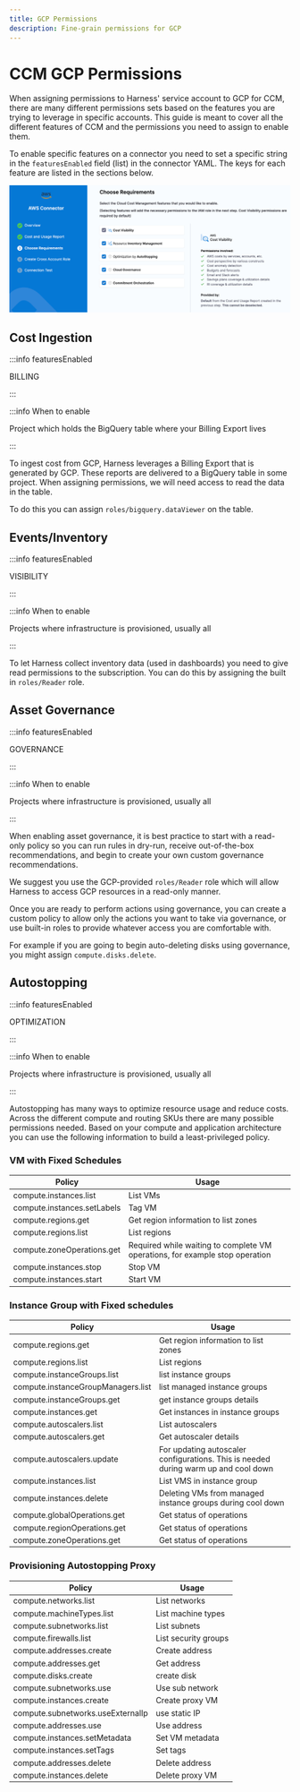 ```yaml
---
title: GCP Permissions
description: Fine-grain permissions for GCP
---
```


# CCM GCP Permissions

When assigning permissions to Harness' service account to GCP for CCM, there are many different permissions sets based on the features you are trying to leverage in specific accounts. This guide is meant to cover all the different features of CCM and the permissions you need to assign to enable them.

To enable specific features on a connector you need to set a specific string in the `featuresEnabled` field (list) in the connector YAML. The keys for each feature are listed in the sections below.

![](../../../static/ccm-aws-connector-features.png)

## Cost Ingestion

:::info featuresEnabled

BILLING

:::

:::info When to enable

Project which holds the BigQuery table where your Billing Export lives

:::

To ingest cost from GCP, Harness leverages a Billing Export that is generated by GCP. These reports are delivered to a BigQuery table in some project. When assigning permissions, we will need access to read the data in the table.

To do this you can assign `roles/bigquery.dataViewer` on the table.

## Events/Inventory

:::info featuresEnabled

VISIBILITY

:::

:::info When to enable

Projects where infrastructure is provisioned, usually all

:::

To let Harness collect inventory data (used in dashboards) you need to give read permissions to the subscription. You can do this by assigning the built in `roles/Reader` role.

## Asset Governance

:::info featuresEnabled

GOVERNANCE

:::

:::info When to enable

Projects where infrastructure is provisioned, usually all

:::

When enabling asset governance, it is best practice to start with a read-only policy so you can run rules in dry-run, receive out-of-the-box recommendations, and begin to create your own custom governance recommendations.

We suggest you use the GCP-provided `roles/Reader` role which will allow Harness to access GCP resources in a read-only manner.

Once you are ready to perform actions using governance, you can create a custom policy to allow only the actions you want to take via governance, or use built-in roles to provide whatever access you are comfortable with.

For example if you are going to begin auto-deleting disks using governance, you might assign `compute.disks.delete`.

## Autostopping

:::info featuresEnabled

OPTIMIZATION

:::

:::info When to enable

Projects where infrastructure is provisioned, usually all

:::

Autostopping has many ways to optimize resource usage and reduce costs. Across the different compute and routing SKUs there are many possible permissions needed. Based on your compute and application architecture you can use the following information to build a least-privileged policy.

### VM with Fixed Schedules

| Policy                      | Usage                                                                        |
|-----------------------------|------------------------------------------------------------------------------|
| compute.instances.list      | List VMs                                                                     |
| compute.instances.setLabels | Tag VM                                                                       |
| compute.regions.get         | Get region information to list zones                                         |
| compute.regions.list        | List regions                                                                 |
| compute.zoneOperations.get  | Required while waiting to complete VM operations, for example stop operation |
| compute.instances.stop      | Stop VM                                                                      |
| compute.instances.start     | Start VM                                                                     |

### Instance Group with Fixed schedules

| Policy                              | Usage                                                                               |
|-------------------------------------|-------------------------------------------------------------------------------------|
| compute.regions.get                 | Get region information to list zones                                                |
| compute.regions.list                | List regions                                                                        |
| compute.instanceGroups.list         | list instance groups                                                                |
| compute.instanceGroupManagers.list  | list managed instance groups                                                        |
| compute.instanceGroups.get          | get instance groups details                                                         |
| compute.instances.get               | Get instances in instance groups                                                    |
| compute.autoscalers.list            | List autoscalers                                                                    |
| compute.autoscalers.get             | Get autoscaler details                                                              |
| compute.autoscalers.update          | For updating autoscaler configurations. This is needed during warm up and cool down |
| compute.instances.list              | List VMS in instance group                                                          |
| compute.instances.delete            | Deleting VMs from managed instance groups during cool down                          |
| compute.globalOperations.get        | Get status of operations                                                            |
| compute.regionOperations.get        | Get status of operations                                                            |
| compute.zoneOperations.get          | Get status of operations                                                            |

### Provisioning Autostopping Proxy

| Policy                            | Usage                |
|-----------------------------------|----------------------|
| compute.networks.list             | List networks        |
| compute.machineTypes.list         | List machine types   |
| compute.subnetworks.list          | List subnets         |
| compute.firewalls.list            | List security groups |
| compute.addresses.create          | Create address       |
| compute.addresses.get             | Get address          |
| compute.disks.create              | create disk          |
| compute.subnetworks.use           | Use sub network      |
| compute.instances.create          | Create proxy VM      |
| compute.subnetworks.useExternalIp | use static IP        |
| compute.addresses.use             | Use address          |
| compute.instances.setMetadata     | Set VM metadata      |
| compute.instances.setTags         | Set tags             |
| compute.addresses.delete          | Delete address       |
| compute.instances.delete          | Delete proxy VM      |

